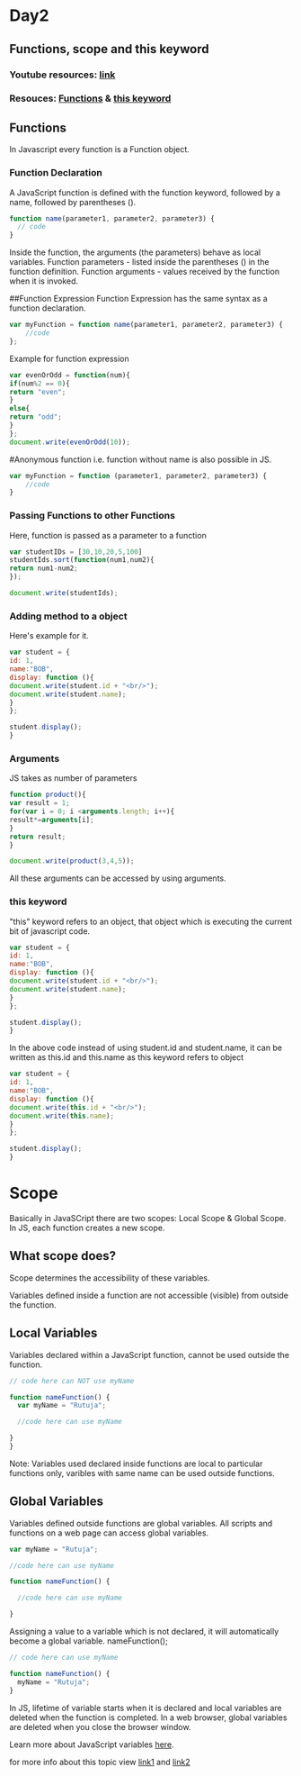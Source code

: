 # Day2

## Functions, scope and this keyword

### Youtube resources: [link](https://www.youtube.com/watch?v=AY6X5jZZ_JE)

### Resouces: [Functions](https://developer.mozilla.org/en-US/docs/Web/JavaScript/Reference/Functions) & [this keyword](https://developer.mozilla.org/en-US/docs/Web/JavaScript/Reference/Operators/this)

## Functions

In Javascript every function is a Function object.

### Function Declaration

A JavaScript function is defined with the function keyword, followed by a name, followed by parentheses ().

```javascript
function name(parameter1, parameter2, parameter3) {
  // code
}
```

Inside the function, the arguments (the parameters) behave as local variables.
Function parameters - listed inside the parentheses () in the function definition.
Function arguments - values received by the function when it is invoked.


##Function Expression
Function Expression has the same syntax as a function declaration.
```javascript
var myFunction = function name(parameter1, parameter2, parameter3) {
    //code
};
```
Example for function expression
```javascript
var evenOrOdd = function(num){
if(num%2 == 0){
return "even";
}
else{
return "odd";
}
};
document.write(evenOrOdd(10));
```

#Anonymous function i.e. function without name is also possible in JS.
```javascript
var myFunction = function (parameter1, parameter2, parameter3) {
    //code
}
```

### Passing Functions to other Functions

Here, function is passed as a parameter to a function

```javascript
var studentIDs = [30,10,20,5,100]
studentIds.sort(function(num1,num2){
return num1-num2;
});

document.write(studentIds);
```

### Adding method to a object

Here's example for it.
```javascript
var student = {
id: 1,
name:"BOB",
display: function (){
document.write(student.id + "<br/>");
document.write(student.name);
}
};

student.display();
}

```


### Arguments

JS takes as number of parameters

```javascript
function product(){
var result = 1;
for(var i = 0; i <arguments.length; i++){
result*=arguments[i];
}
return result;
}

document.write(product(3,4,5));
```
All these arguments can be accessed by using arguments.

### this keyword

"this" keyword refers to an object, that object which is executing the current bit of javascript code.

```javascript
var student = {
id: 1,
name:"BOB",
display: function (){
document.write(student.id + "<br/>");
document.write(student.name);
}
};

student.display();
}
```
In the above code instead of using student.id and student.name, it can be written as this.id and this.name as this keyword refers to object
```javascript
var student = {
id: 1,
name:"BOB",
display: function (){
document.write(this.id + "<br/>");
document.write(this.name);
}
};

student.display();
}
```
# Scope

Basically in JavaSCript there are two scopes: Local Scope & Global Scope.
In JS, each function creates a new scope.

## What scope does?
Scope determines the accessibility of these variables.

Variables defined inside a function are not accessible (visible) from outside the function.

## Local Variables
Variables declared within a JavaScript function, cannot be used outside the function.
```javascript
// code here can NOT use myName

function nameFunction() {
  var myName = "Rutuja";

  //code here can use myName

}
}
```
Note: Variables used declared inside functions are local to particular functions only, varibles with same name can be used outside functions.

## Global Variables
Variables defined outside functions are global variables.
All scripts and functions on a web page can access global variables. 
```javascript
var myName = "Rutuja";

//code here can use myName

function nameFunction() {

  //code here can use myName

}
```

Assigning a value to a variable which is not declared, it will automatically become a global variable.
nameFunction();

```javascript
// code here can use myName

function nameFunction() {
  myName = "Rutuja";
}
```
In JS, lifetime of variable starts when it is declared and local variables are deleted when the function is completed.
In a web browser, global variables are deleted when you close the browser window.

Learn more about JavaScript variables [here](https://www.scaler.com/topics/javascript/javascript-variables/).

for more info about this topic view [link1](https://developer.mozilla.org/en-US/docs/Web/JavaScript/Reference/Functions/get)
and [link2](https://developer.mozilla.org/en-US/docs/Web/JavaScript/Reference/Functions/set)
